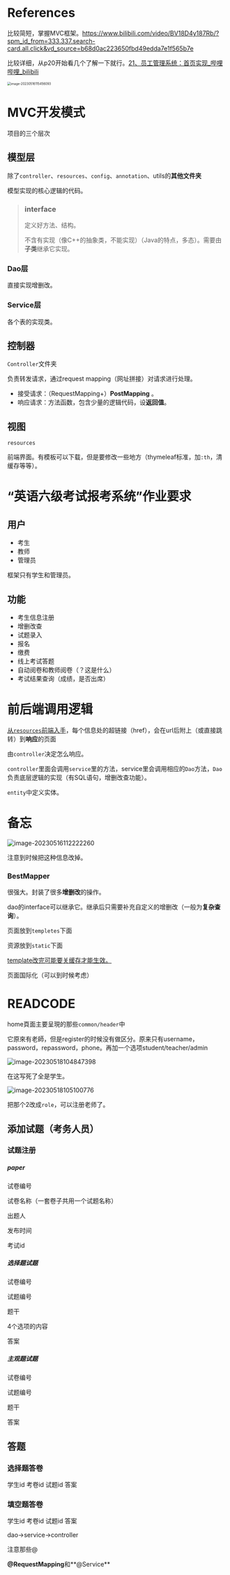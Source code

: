 # References

比较简短，掌握MVC框架。<url>https://www.bilibili.com/video/BV18D4y187Rb/?spm_id_from=333.337.search-card.all.click&vd_source=b68d0ac223650fbd49edda7e1f565b7e</url>

比较详细，从p20开始看几个了解一下就行。[21、员工管理系统：首页实现_哔哩哔哩_bilibili](https://www.bilibili.com/video/BV1PE411i7CV?p=21&vd_source=b68d0ac223650fbd49edda7e1f565b7e)

<img src="C:\Users\Heyix\AppData\Roaming\Typora\typora-user-images\image-20230516115456093.png" alt="image-20230516115456093" style="zoom:50%;" />

# MVC开发模式

项目的三个层次

## 模型层

除了`controller`、`resources`、`config`、`annotation`、utils的**其他文件夹**

模型实现的核心逻辑的代码。

> ### interface
>
> 定义好方法、结构。
>
> 不含有实现（像C++的抽象类，不能实现）（Java的特点，多态）。需要由**子类**继承它实现。

### Dao层

直接实现增删改。

### Service层

各个表的实现类。

## 控制器

`Controller`文件夹

负责转发请求，通过request mapping（网址拼接）对请求进行处理。

- 接受请求：（RequestMapping+）**PostMapping** 。
- 响应请求：方法函数，包含少量的逻辑代码，设**返回值**。

## 视图

`resources`

前端界面。有模板可以下载，但是要修改一些地方（thymeleaf标准，加`:th`，清缓存等等）。



# “英语六级考试报考系统”作业要求

## 用户

- 考生
- 教师
- 管理员

框架只有学生和管理员。

## 功能

- 考生信息注册
- 增删改查
- 试题录入
- 报名
- 缴费
- 线上考试答题
- 自动阅卷和教师阅卷（？这是什么）
- 考试结果查询（成绩，是否出席）





# 前后端调用逻辑

<u>从`resources`前端入手</u>，每个信息处的超链接（href），会在url后附上（或直接跳转）到**响应**的页面

由`controller`决定怎么响应。

`controller`里面会调用`service`里的方法，service里会调用相应的`Dao`方法，`Dao`负责底层逻辑的实现（有SQL语句，增删改查功能）。

`entity`中定义实体。

# 备忘

![image-20230516112222260](C:\Users\Heyix\AppData\Roaming\Typora\typora-user-images\image-20230516112222260.png)

注意到时候把这种信息改掉。



### BestMapper

很强大。封装了很多**增删改**的操作。

dao的interface可以继承它。继承后只需要补充自定义的增删改（一般为**复杂查询**）。





页面放到`templetes`下面

资源放到`static`下面



<u>template改完可能要关缓存才能生效。</u>



页面国际化（可以到时候考虑）

# READCODE

home頁面主要呈現的那些`common/header`中

它原來有老師，但是register的时候没有做区分。原来只有username，password，repassword，phone。再加一个选项student/teacher/admin

![image-20230518104847398](C:\Users\Heyix\AppData\Roaming\Typora\typora-user-images\image-20230518104847398.png)

在这写死了全是学生。

![image-20230518105100776](C:\Users\Heyix\AppData\Roaming\Typora\typora-user-images\image-20230518105100776.png)

把那个2改成`role`，可以注册老师了。

## 添加试题（考务人员）

### 试题注册

##### paper

试卷编号

试卷名称（一套卷子共用一个试题名称）

出题人

发布时间

考试id

##### 选择题试题

试卷编号

试题编号

题干

4个选项的内容

答案

##### 主观题试题

试卷编号

试题编号

题干

答案

## 答题

### 选择题答卷

学生id 考卷id 试题id 答案

### 填空题答卷

学生id 考卷id 试题id 答案



dao->service->controller

注意那些@

**@RequestMapping**和**@Service**